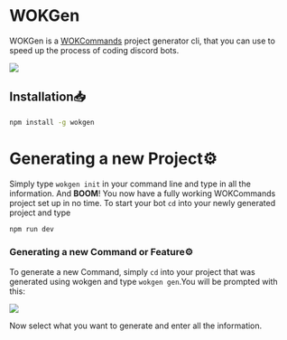 # WOKGen

WOKGen is a [WOKCommands](https://docs.wornoffkeys.com/) project generator cli, that you can use to speed up the process of coding discord bots.

![](https://dxkyy.kill-all.men/5hN7hx3ra.png)

## Installation📥

```bash
npm install -g wokgen
```

# Generating a new Project⚙️

Simply type `wokgen init` in your command line and type in all the information.
And **BOOM**! You now have a fully working WOKCommands project set up in no time.
To start your bot `cd` into your newly generated project and type

```bash
npm run dev
```

### Generating a new Command or Feature⚙️

To generate a new Command, simply `cd` into your project that was generated using wokgen and type `wokgen gen`.You will be prompted with this:

![](https://dxkyy.kill-all.men/5MUAlH8nY.png)

Now select what you want to generate and enter all the information.
